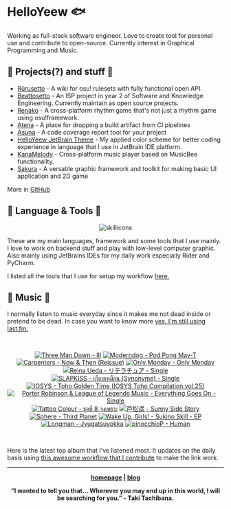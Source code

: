# HelloYeew 🐟

Working as full-stack software engineer. Love to create tool for personal use and contribute to open-source. Currently interest in Graphical Programming and Music.

<!-- <p align=center>
    <img src=https://helloyeew.dev/home.webp style="border-radius: 8px" alt="HelloYeew" />
</p> -->


## 📄 Projects(?) and stuff 📄

- [Rūrusetto](https://rulesets.info/) - A wiki for osu! rulesets with fully functional open API.
- [Beattosetto](https://beatsets.info/) - An ISP project in year 2 of Software and Knowledge Engineering. Currently maintain as open source projects.
- [Renako](https://github.com/HelloYeew/renako) - A cross-platform rhythm game that's not just a rhythm game using osu!framework.
- [Atena](https://github.com/HelloYeew/atena) - A place for dropping a build artifact from CI pipelines
- [Asuna](https://github.com/HelloYeew/asuna) - A code coverage report tool for your project
- [HelloYeew JetBrain Theme](https://plugins.jetbrains.com/plugin/22883-helloyeew-theme) - My applied color scheme for better coding experience in language that I use in JetBrain IDE platform.
- [KanaMelody](https://github.com/HelloYeew/kana-melody) - Cross-platform music player based on MusicBee functionality.
- [Sakura](https://github.com/HelloYeew/sakura) - A versatile graphic framework and toolkit for making basic UI application and 2D game

More in [GitHub](https://github.com/HelloYeew?tab=repositories)

## 📇 Language & Tools 📇

<p align=center>
<img src=https://skillicons.dev/icons?i=cs,dotnet,python,django,java,js,ts,html,css,tailwind,prisma,nestjs,express,astro,svelte,php,docker,rider,pycharm,webstorm,idea,vscode,figma alt="skillicons" />
</p>

These are my main languages, framework and some tools that I use mainly. I love to work on backend stuff and play with low-level computer graphic. Also mainly using JetBrains IDEs for my daily work especially Rider and PyCharm.

I listed all the tools that I use for setup my workflow <a href="https://github.com/HelloYeew/workflow-setup">here.</a>

## 🎵 Music 🎵

I normally listen to music everyday since it makes me not dead inside or pretend to be dead. In case you want to know more <a href="https://www.last.fm/user/HelloYeew">yes, I'm still using last.fm.
  
<br>

<!-- lastfm -->
<p align="center"><a href="https://www.last.fm/music/Three+Man+Down/III"><img src="https://lastfm.freetls.fastly.net/i/u/64s/e2ffdd6d016e7eaf8b6a280e3c719377.jpg" title="Three Man Down - III"></a> <a href="https://www.last.fm/music/Moderndog/Pod+Pong+May-T"><img src="https://lastfm.freetls.fastly.net/i/u/64s/2c680cd084d9e6d7278259e33181864d.jpg" title="Moderndog - Pod Pong May-T"></a> <a href="https://www.last.fm/music/Carpenters/Now+&+Then+(Reissue)"><img src="https://lastfm.freetls.fastly.net/i/u/64s/a8db304bb9685ec531a424b0a23274cd.jpg" title="Carpenters - Now & Then (Reissue)"></a> <a href="https://www.last.fm/music/Only+Monday/Only+Monday"><img src="https://lastfm.freetls.fastly.net/i/u/64s/d98d8d39cc9e3f4fdd5383b37ee1e20d.png" title="Only Monday - Only Monday"></a> <a href="https://www.last.fm/music/Reina+Ueda/%E3%83%AA%E3%83%86%E3%83%A9%E3%83%81%E3%83%A5%E3%82%A2+-+Single"><img src="https://lastfm.freetls.fastly.net/i/u/64s/f7ab634bea64513a9894f40d37c01e9c.jpg" title="Reina Ueda - リテラチュア - Single"></a> <a href="https://www.last.fm/music/SLAPKISS/%E0%B9%80%E0%B8%81%E0%B8%B7%E0%B8%AD%E0%B8%9A%E0%B9%80%E0%B8%AB%E0%B8%A1%E0%B8%B7%E0%B8%AD%E0%B8%99+(Synonyme)+-+Single"><img src="https://lastfm.freetls.fastly.net/i/u/64s/7492d0a5e76a317e196c0a19fffb449f.jpg" title="SLAPKISS - เกือบเหมือน (Synonyme) - Single"></a> <a href="https://www.last.fm/music/IOSYS/Toho+Golden+Time+(IOSYS+Toho+Compilation+vol.25)"><img src="https://lastfm.freetls.fastly.net/i/u/64s/8f703abb322f03f3c4cd38bdae5b233d.png" title="IOSYS - Toho Golden Time (IOSYS Toho Compilation vol.25)"></a> <a href="https://www.last.fm/music/Porter+Robinson+&+League+of+Legends+Music/Everything+Goes+On+-+Single"><img src="https://lastfm.freetls.fastly.net/i/u/64s/1ef499846debcb06403cffeaec9a592e.jpg" title="Porter Robinson & League of Legends Music - Everything Goes On - Single"></a> <a href="https://www.last.fm/music/Tattoo+Colour/%E0%B8%8A%E0%B8%B8%E0%B8%94%E0%B8%97%E0%B8%B5%E0%B9%88+8+%E0%B8%88%E0%B8%87%E0%B9%80%E0%B8%9E%E0%B8%A3%E0%B8%B2%E0%B8%B0"><img src="https://lastfm.freetls.fastly.net/i/u/64s/5c7eff9e7ab59d76433adaeaacc399d3.jpg" title="Tattoo Colour - ชุดที่ 8 จงเพราะ"></a> <a href="https://www.last.fm/music/%E6%88%B8%E6%9D%BE%E9%81%A5/Sunny+Side+Story"><img src="https://lastfm.freetls.fastly.net/i/u/64s/9e2dbaa679dbe882fb1224dd4dead0fc.jpg" title="戸松遥 - Sunny Side Story"></a> <a href="https://www.last.fm/music/Sphere/Third+Planet"><img src="https://lastfm.freetls.fastly.net/i/u/64s/6ed9ab8a877bca0af8b8066ca1153c21.jpg" title="Sphere - Third Planet"></a> <a href="https://www.last.fm/music/Wake+Up,+Girls!/Sukino+Skill+-+EP"><img src="https://lastfm.freetls.fastly.net/i/u/64s/051a81e62a7dd802287f91fc1043c6fa.png" title="Wake Up, Girls! - Sukino Skill - EP"></a> <a href="https://www.last.fm/music/Longman/Jyugatsuyokka"><img src="https://lastfm.freetls.fastly.net/i/u/64s/077103aafd837bdab029ebcb4a31c1ef.jpg" title="Longman - Jyugatsuyokka"></a> <a href="https://www.last.fm/music/pinocchioP/Human"><img src="https://lastfm.freetls.fastly.net/i/u/64s/c83d1456ecf82a0dd6865f69216ef1f7.jpg" title="pinocchioP - Human"></a> </p>

<br>

Here is the latest top album that I've listened most. It updates on the daily basis using <a href="https://github.com/melipass/lastfm-to-markdown/">this awesome workflow that I contribute</a> to make the link work.

---

<p align="center"><b><a href="https://helloyeew.dev">homepage</a> | <b><a href="https://helloyeew.dev/blog">blog</a></p>

<p align="center">“I wanted to tell you that… Wherever you may end up in this world, I will be searching for you.” - Taki Tachibana.</p>

